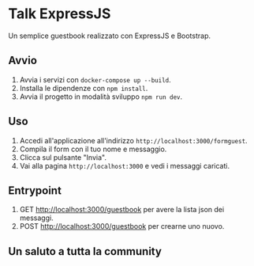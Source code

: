 # Talk ExpressJS

Un semplice guestbook realizzato con ExpressJS e Bootstrap.

## Avvio

1. Avvia i servizi con `docker-compose up --build`.
2. Installa le dipendenze con `npm install`.
3. Avvia il progetto in modalità sviluppo  `npm run dev`.

## Uso

1. Accedi all'applicazione all'indirizzo `http://localhost:3000/formguest`.
2. Compila il form con il tuo nome e messaggio.
3. Clicca sul pulsante "Invia".
4. Vai alla pagina `http://localhost:3000` e vedi i messaggi caricati.
   
## Entrypoint

1. GET <http://localhost:3000/guestbook> per avere la lista json dei messaggi.
2. POST <http://localhost:3000/guestbook> per crearne uno nuovo.

## Un saluto a tutta la community
